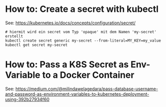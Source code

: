 # How to: Create a secret with kubectl
See: https://kubernetes.io/docs/concepts/configuration/secret/
```
# hiermit wird ein secret vom Typ 'opaque' mit dem Namen 'my-secret' erstellt
kubectl create secret generic my-secret --from-literal=MY_KEY=my_value
kubectl get secret my-secret
```

# How to: Pass a K8S Secret as Env-Variable to a Docker Container
See: https://medium.com/@milindawelagedara/pass-database-username-and-password-as-environment-variables-to-kubernetes-deployment-using-392b27934f60